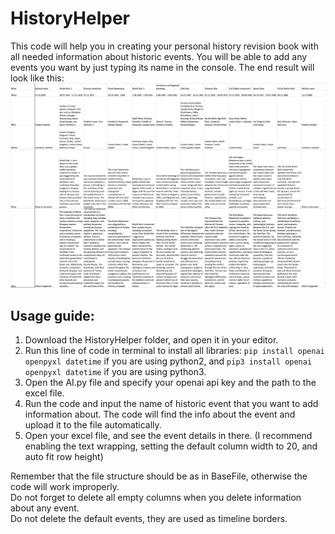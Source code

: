 # HistoryHelper
This code will help you in creating your personal history revision book with all needed information about historic events. You will be able to add any events you want by just typing its name in the console. The end result will look like this:
![Result image](image.png)

## Usage guide:
1. Download the HistoryHelper folder, and open it in your editor. 
2. Run this line of code in terminal to install all libraries: ```pip install openai openpyxl datetime``` if you are using python2, and ```pip3 install openai openpyxl datetime``` if you are using python3. 
3. Open the AI.py file and specify your openai api key and the path to the excel file.
4. Run the code and input the name of historic event that you want to add information about. The code will find the info about the event and upload it to the file automatically.
5. Open your excel file, and see the event details in there. (I recommend enabling the text wrapping, setting the default column width to 20, and auto fit row height)

Remember that the file structure should be as in BaseFile, otherwise the code will work improperly. <br />Do not forget to delete all empty columns when you delete information about any event. <br />Do not delete the default events, they are used as timeline borders.
